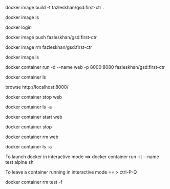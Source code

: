 docker image build -t fazleskhan/gsd:first-ctr .

docker image ls

docker login

docker image push fazleskhan/gsd:first-ctr

docker image rm fazleskhan/gsd:first-ctr

docker image ls

docker container run -d --name web -p 8000:8080 fazleskhan/gsd:first-ctr

docker container ls

browse http://localhost:8000/

docker container stop web

docker container ls -a

docker container start web

docker container stop

docker container rm web

docker container ls -a

To launch docker in interactive mode ==> docker container run -it --name test alpine sh

To leave a container running in interactive mode == > ctrl-P-Q

docker container rm test -f
